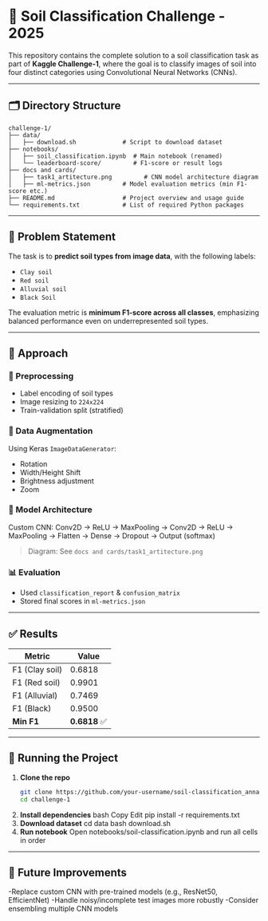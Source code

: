 # 🌾 Soil Classification Challenge - 2025

This repository contains the complete solution to a soil classification task as part of **Kaggle Challenge-1**, where the goal is to classify images of soil into four distinct categories using Convolutional Neural Networks (CNNs).

---

## 🗂️ Directory Structure

```
challenge-1/
├── data/
│   ├── download.sh             # Script to download dataset
├── notebooks/
│   ├── soil_classification.ipynb  # Main notebook (renamed)
│   └── leaderboard-score/         # F1-score or result logs
├── docs and cards/
│   ├── task1_artitecture.png         # CNN model architecture diagram
│   ├── ml-metrics.json         # Model evaluation metrics (min F1-score etc.)
├── README.md                   # Project overview and usage guide
└── requirements.txt            # List of required Python packages

```


---

## 📌 Problem Statement

The task is to **predict soil types from image data**, with the following labels:

- `Clay soil`
- `Red soil`
- `Alluvial soil`
- `Black Soil`

The evaluation metric is **minimum F1-score across all classes**, emphasizing balanced performance even on underrepresented soil types.

---

## 🧪 Approach

### 🔢 Preprocessing
- Label encoding of soil types
- Image resizing to `224x224`
- Train-validation split (stratified)

### 🧰 Data Augmentation
Using Keras `ImageDataGenerator`:
- Rotation
- Width/Height Shift
- Brightness adjustment
- Zoom

### 🧠 Model Architecture
Custom CNN:
Conv2D → ReLU → MaxPooling → Conv2D → ReLU → MaxPooling → Flatten → Dense → Dropout → Output (softmax)


> Diagram: See `docs and cards/task1_artitecture.png`

### 📊 Evaluation
- Used `classification_report` & `confusion_matrix`
- Stored final scores in `ml-metrics.json`

---

## ✅ Results

| Metric        | Value   |
|---------------|---------|
| F1 (Clay soil)| 0.6818  |
| F1 (Red soil) | 0.9901  |
| F1 (Alluvial) | 0.7469  |
| F1 (Black)    | 0.9500  |
| **Min F1**    | **0.6818** ✅ |

---

## 🚀 Running the Project

1. **Clone the repo**
   ```bash
   git clone https://github.com/your-username/soil-classification_annam.ai.git
   cd challenge-1
2. **Install dependencies**
   bash
   Copy
   Edit
   pip install -r requirements.txt
3. **Download dataset**
   cd data
   bash download.sh
4. **Run notebook**
   Open notebooks/soil-classification.ipynb and run all cells in order


---

## 🧩 Future Improvements

-Replace custom CNN with pre-trained models (e.g., ResNet50, EfficientNet)
-Handle noisy/incomplete test images more robustly
-Consider ensembling multiple CNN models
